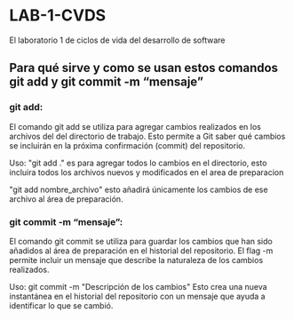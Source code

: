 # LAB-1-CVDS
El laboratorio 1 de ciclos de vida del desarrollo de software



## Para qué sirve y como se usan estos comandos git add y git commit -m “mensaje”
### git add: 
El comando git add se utiliza para agregar cambios realizados en los archivos del
del directorio de trabajo. Esto permite a Git saber qué cambios se incluirán en la próxima 
confirmación (commit) del repositorio.

Uso: "git add ." es para agregar todos lo cambios en el directorio, esto incluira todos 
    los archivos nuevos y modificados en el area de preparacion

"git add nombre_archivo" esto añadirá únicamente los cambios de ese archivo al área
de preparación.



### git commit -m “mensaje”: 
El comando git commit se utiliza para guardar los cambios que han 
sido añadidos al área de preparación en el historial del repositorio. El flag -m permite 
incluir un mensaje que describe la naturaleza de los cambios realizados.

Uso: git commit -m "Descripción de los cambios" Esto crea una nueva instantánea en el 
    historial del repositorio con un mensaje que ayuda a identificar lo que se cambió.

